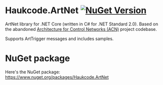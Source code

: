 # Haukcode.ArtNet [![NuGet Version](http://img.shields.io/nuget/v/Haukcode.ArtNet.svg?style=flat)](https://www.nuget.org/packages/Haukcode.ArtNet/)
ArtNet library for .NET Core (written in C# for .NET Standard 2.0). Based on the abandoned [Architecture for Control Networks (ACN)](http://acn.codeplex.com) project codebase.

Supports ArtTrigger messages and includes samples.

# NuGet package
Here's the NuGet package: https://www.nuget.org/packages/Haukcode.ArtNet

